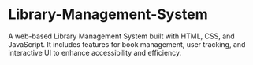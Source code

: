 # Library-Management-System
A web-based Library Management System built with HTML, CSS, and JavaScript. It includes features for book management, user tracking, and interactive UI to enhance accessibility and efficiency.

